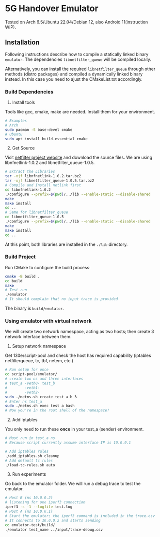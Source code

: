 # 5G Handover Emulator

Tested on Arch 6.5/Ubuntu 22.04/Debian 12, also Android 11(instruction WIP).

## Installation

Following instructions describe how to compile a statically linked binary `emulator`. The dependencies `libnetfilter_queue` will be compiled locally.

Alternatively, you can install the required `libnetfilter_queue` through other methods (distro packages) and compiled a dynamically linked binary instead. In this case you need to ajust the CMakeList.txt accordingly.

### Build Dependencies 

1. Install tools

Tools like gcc, cmake, make are needed. Install them for your environment.

```bash
# Examples
# Arch
sudo pacman -S base-devel cmake
# Ubuntu
sudo apt install build-essential cmake
```

2. Get Source

Visit [netfilter project website](https://netfilter.org) and download the source files. We are using libnfnetlink-1.0.2 and libnetfilter_queue-1.0.5.

```bash
# Extract the Libraries
tar -xjf libnfnetlink-1.0.2.tar.bz2
tar -xjf libnetfilter_queue-1.0.5.tar.bz2
# Compile and Install netlink first
cd libnfnetlink-1.0.2
./configure --prefix=$(pwd)/../lib --enable-static --disable-shared
make
make install
cd ..
# Same for libnetfilter_queue
cd libnetfilter_queue-1.0.5
./configure --prefix=$(pwd)/../lib --enable-static --disable-shared
make
make install
cd ..
```

At this point, both libraries are installed in the `./lib` directory.

### Build Project

Run CMake to configure the build process:
```bash
cmake -B build .
cd build
make
# Test run
./emulator
# It should complain that no input trace is provided
```
The binary is `build/emulator`.

### Using emulator with virtual network

We will create two network namespace, acting as two hosts; then create 3 network interface between them.

1. Setup network namespace

Get 130e/script-pool and check the host has required capability (iptables netfilterqueue, tc, tbf, netem, etc.)

```bash
# Run setup for once
cd script-pool/emulator/
# create two ns and three interfaces
# test_a -veth0- test_b
#        -veth1-
#        -veth2-
sudo ./netns.sh create test a b 3
# Enter ns test_a
sudo ./netns.sh exec test a bash
# Now you're in the root shell of the namespace!
```

2. Add iptables

You only need to run these **once** in your test_a (sender) environment.

```bash
# Must run in test_a ns
# Because script currently assume interface IP is 10.0.0.1

# Add iptables rules
./add_iptables.sh cleanup
# Add default tc rules
./load-tc-rules.sh auto
```

3. Run experiments

Go back to the emulator folder. We will run a debug trace to test the emulator.
```bash
# Host B (ns 10.0.0.2)
# listening for one iperf3 connection
iperf3 -s -1 --logfile test.log
# Host A (ns 10.0.0.1)
# Start the emulator; the iperf3 command is included in the trace.csv
# It connects to 10.0.0.2 and starts sending
cd emulator-test/build/
./emulator test_name ../input/trace-debug.csv
```
